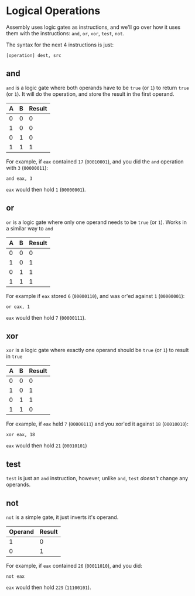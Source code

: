 # Logical Operations

Assembly uses logic gates as instructions, and we'll go over how it uses them with the instructions: `and`, `or`, `xor`, `test`, `not`.

The syntax for the next 4 instructions is just:

```text
[operation] dest, src
```

## and

`and` is a logic gate where both operands have to be `true` \(or `1`\) to return `true` \(or `1`\). It will do the operation, and store the result in the first operand.

| A | B | Result |
| :--- | :--- | :--- |
| 0 | 0 | 0 |
| 1 | 0 | 0 |
| 0 | 1 | 0 |
| 1 | 1 | 1 |

For example, if `eax` contained `17` \(`00010001`\), and you did the `and` operation with `3` \(`00000011`\):

```text
and eax, 3
```

`eax` would then hold `1` \(`00000001`\).

## or

`or` is a logic gate where only one operand needs to be `true` \(or `1`\). Works in a similar way to `and`

| A | B | Result |
| :--- | :--- | :--- |
| 0 | 0 | 0 |
| 1 | 0 | 1 |
| 0 | 1 | 1 |
| 1 | 1 | 1 |

For example if `eax` stored `6` \(`00000110`\), and was or'ed against `1` \(`00000001`\):

```text
or eax, 1
```

`eax` would then hold `7` \(`00000111`\).

## xor

`xor` is a logic gate where exactly one operand should be `true` \(or `1`\) to result in `true`

| A | B | Result |
| :--- | :--- | :--- |
| 0 | 0 | 0 |
| 1 | 0 | 1 |
| 0 | 1 | 1 |
| 1 | 1 | 0 |

For example, if `eax` held `7` \(`00000111`\) and you xor'ed it against `18` \(`00010010`\):

```text
xor eax, 18
```

`eax` would then hold `21` \(`00010101`\)

## test

`test` is just an `and` instruction, however, unlike `and`, `test` _doesn't_ change any operands.

## not

`not` is a simple gate, it just inverts it's operand.

| Operand | Result |
| :--- | :--- |
| 1 | 0 |
| 0 | 1 |

For example, if `eax` contained `26` \(`00011010`\), and you did:

```text
not eax
```

`eax` would then hold `229` \(`11100101`\).

